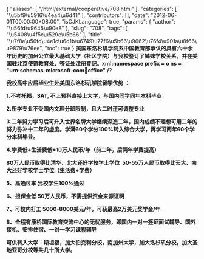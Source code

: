 {
    "aliases": [
        "/html/external/cooperative/708.html"
    ],
    "categories": [
        "\u5bf9\u5916\u4ea4\u6d41"
    ],
    "contributors": [],
    "date": "2012-06-01T00:00:00+08:00",
    "isCJKLanguage": true,
    "params": {
        "author": "\u56fd\u9645\u90e8"
    },
    "slug": "708",
    "tags": [
        "\u5408\u4f5c\u529e\u5b66"
    ],
    "title": "\u7f8e\u56fd\u4e1c\u6d1b\u6749\u77f6\u5b66\u9662\u76f4\u901a\u8f66\u9879\u76ee",
    "toc": true
}
**美国东洛杉矶学院系中国教育部承认的具有六十余年历史的加州公立最大基础大学（社区学院）与我校签订了姊妹学校关系，并在美国驻北京使馆教育处、签证处注册登记。xml:namespace prefix = o ns = "urn:schemas-microsoft-com:office:office" /?**

**我校高中应届毕业生赴美国东洛杉矶学院留学优势 ：**

**1.不考托福，SAT, 不上预科直接上大学，与国内同学同年本科毕业**

**2.所学专业不受国内文理分班限制，且大二时还可调整专业**

**3.二年努力学习后可升入世界名牌大学继续深造二年，国内成绩不理想可用二年的努力弥补十二年的虚度。学满60个学分100%转入综合大学，再学习两年60个学分本科毕业。**

**4.学费低+生活费低=10万人民币/年（前二年，后两年学费提高）**

**80万人民币取得比清华、北大还好学校学士学位  50-55万人民币取得比天大、南大还好学校学士学位（生活费+学费）**

**5、高通过率 我校学生100%通过**

**6、担保金低 50万人民币，不需提供资金来源证明**

**7、可校内打工 5000-8000美元/年，可获最高2万美元奖学金/年**

**8、全程有康桥国际教育交流中心的无忧服务，即国内一对一签证面试辅导、国外接机、安排住宿、一对一学习课程辅导**

**可供转入大学：斯坦福，加大伯克利分校，南加州大学，加大洛杉矶分校，加大圣地亚哥分校等共几十所大学。**

